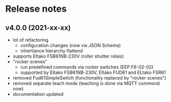 # Release notes

## v4.0.0 (2021-xx-xx)

- lot of refactoring
  - configuration changes (now via JSON Schema)
  - inhertiance hierarchy flattend
- supports Eltako FSB61NB-230V (roller shutter relais)
- "rocker scenes"
  - run predefined commands via rocker switches (EEP F6-02-02) 
  - supported by Eltako FSB61NB-230V, Eltako FUD61 and ELtako FSR61
- removed Fud61SimpleSwitch (functionality replaced by "rocker scenes")
- removed separate teach mode (teaching is done via MQTT commond now)
- documentation updated
